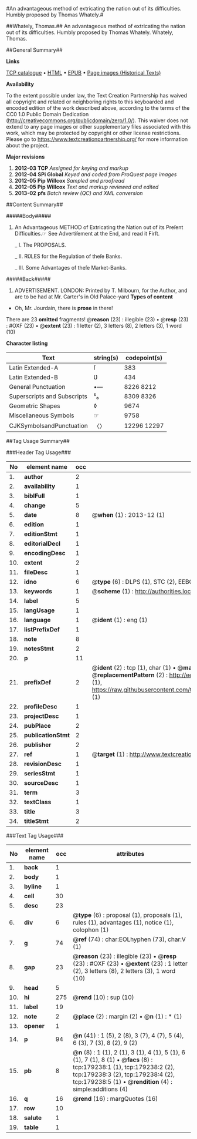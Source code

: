 #An advantageous method of extricating the nation out of its difficulties. Humbly proposed by Thomas Whately.#

##Whately, Thomas.##
An advantageous method of extricating the nation out of its difficulties. Humbly proposed by Thomas Whately.
Whately, Thomas.

##General Summary##

**Links**

[TCP catalogue](http://www.ota.ox.ac.uk/tcp/)  • 
[HTML](http://tei.it.ox.ac.uk/tcp/Texts-HTML/free/B06/B06540.html)  • 
[EPUB](http://tei.it.ox.ac.uk/tcp/Texts-EPUB/free/B06/B06540.epub) • 
[Page images (Historical Texts)](https://historicaltexts.jisc.ac.uk/eebo-52529091e)

**Availability**

To the extent possible under law, the Text Creation Partnership has waived all copyright and related or neighboring rights to this keyboarded and encoded edition of the work described above, according to the terms of the CC0 1.0 Public Domain Dedication (http://creativecommons.org/publicdomain/zero/1.0/). This waiver does not extend to any page images or other supplementary files associated with this work, which may be protected by copyright or other license restrictions. Please go to https://www.textcreationpartnership.org/ for more information about the project.

**Major revisions**

1. __2012-03__ __TCP__ *Assigned for keying and markup*
1. __2012-04__ __SPi Global__ *Keyed and coded from ProQuest page images*
1. __2012-05__ __Pip Willcox__ *Sampled and proofread*
1. __2012-05__ __Pip Willcox__ *Text and markup reviewed and edited*
1. __2013-02__ __pfs__ *Batch review (QC) and XML conversion*

##Content Summary##

#####Body#####

1. An Advantageous METHOD of Extricating the Nation out of its Preſent Difficulties.☞ See Advertiſement at the End, and read it Firſt.

    _ I. The PROPOSALS.

    _ II. RƲLES for the Regulation of theſe Banks.

    _ III. Some Advantages of theſe Market-Banks.

#####Back#####

1. ADVERTISEMENT.
LONDON: Printed by T. Milbourn, for the Author, and are to be had at Mr. Carter's in Old Palace-yard
**Types of content**

  * Oh, Mr. Jourdain, there is **prose** in there!

There are 23 **omitted** fragments! 
 @__reason__ (23) : illegible (23)  •  @__resp__ (23) : #OXF (23)  •  @__extent__ (23) : 1 letter (2), 3 letters (8), 2 letters (3), 1 word (10)

**Character listing**


|Text|string(s)|codepoint(s)|
|---|---|---|
|Latin Extended-A|ſ|383|
|Latin Extended-B|Ʋ|434|
|General Punctuation|•—|8226 8212|
|Superscripts             and Subscripts|⁵₆|8309 8326|
|Geometric Shapes|◊|9674|
|Miscellaneous Symbols|☞|9758|
|CJKSymbolsandPunctuation|〈〉|12296 12297|

##Tag Usage Summary##

###Header Tag Usage###

|No|element name|occ|attributes|
|---|---|---|---|
|1.|__author__|2||
|2.|__availability__|1||
|3.|__biblFull__|1||
|4.|__change__|5||
|5.|__date__|8| @__when__ (1) : 2013-12 (1)|
|6.|__edition__|1||
|7.|__editionStmt__|1||
|8.|__editorialDecl__|1||
|9.|__encodingDesc__|1||
|10.|__extent__|2||
|11.|__fileDesc__|1||
|12.|__idno__|6| @__type__ (6) : DLPS (1), STC (2), EEBO-CITATION (1), OCLC (1), VID (1)|
|13.|__keywords__|1| @__scheme__ (1) : http://authorities.loc.gov/ (1)|
|14.|__label__|5||
|15.|__langUsage__|1||
|16.|__language__|1| @__ident__ (1) : eng (1)|
|17.|__listPrefixDef__|1||
|18.|__note__|8||
|19.|__notesStmt__|2||
|20.|__p__|11||
|21.|__prefixDef__|2| @__ident__ (2) : tcp (1), char (1)  •  @__matchPattern__ (2) : ([0-9\-]+):([0-9IVX]+) (1), (.+) (1)  •  @__replacementPattern__ (2) : http://eebo.chadwyck.com/downloadtiff?vid=$1&page=$2 (1), https://raw.githubusercontent.com/textcreationpartnership/Texts/master/tcpchars.xml#$1 (1)|
|22.|__profileDesc__|1||
|23.|__projectDesc__|1||
|24.|__pubPlace__|2||
|25.|__publicationStmt__|2||
|26.|__publisher__|2||
|27.|__ref__|1| @__target__ (1) : http://www.textcreationpartnership.org/docs/. (1)|
|28.|__revisionDesc__|1||
|29.|__seriesStmt__|1||
|30.|__sourceDesc__|1||
|31.|__term__|3||
|32.|__textClass__|1||
|33.|__title__|3||
|34.|__titleStmt__|2||


###Text Tag Usage###

|No|element name|occ|attributes|
|---|---|---|---|
|1.|__back__|1||
|2.|__body__|1||
|3.|__byline__|1||
|4.|__cell__|30||
|5.|__desc__|23||
|6.|__div__|6| @__type__ (6) : proposal (1), proposals (1), rules (1), advantages (1), notice (1), colophon (1)|
|7.|__g__|74| @__ref__ (74) : char:EOLhyphen (73), char:V (1)|
|8.|__gap__|23| @__reason__ (23) : illegible (23)  •  @__resp__ (23) : #OXF (23)  •  @__extent__ (23) : 1 letter (2), 3 letters (8), 2 letters (3), 1 word (10)|
|9.|__head__|5||
|10.|__hi__|275| @__rend__ (10) : sup (10)|
|11.|__label__|19||
|12.|__note__|2| @__place__ (2) : margin (2)  •  @__n__ (1) : * (1)|
|13.|__opener__|1||
|14.|__p__|94| @__n__ (41) : 1 (5), 2 (8), 3 (7), 4 (7), 5 (4), 6 (3), 7 (3), 8 (2), 9 (2)|
|15.|__pb__|8| @__n__ (8) : 1 (1), 2 (1), 3 (1), 4 (1), 5 (1), 6 (1), 7 (1), 8 (1)  •  @__facs__ (8) : tcp:179238:1 (1), tcp:179238:2 (2), tcp:179238:3 (2), tcp:179238:4 (2), tcp:179238:5 (1)  •  @__rendition__ (4) : simple:additions (4)|
|16.|__q__|16| @__rend__ (16) : margQuotes (16)|
|17.|__row__|10||
|18.|__salute__|1||
|19.|__table__|1||
